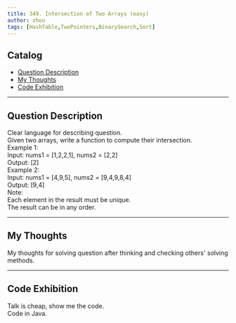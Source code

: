 ```yaml
---
title: 349. Intersection of Two Arrays (easy)                
author: zhou      
tags: [HashTable,TwoPointers,BinarySearch,Sort]          
---
```


       

## Catalog  
+ [Question Description](#partI)
+ [My Thoughts](#partII)
+ [Code Exhibition](#partIII)

----------------------------------

## Question Description
Clear language for describing question.    
Given two arrays, write a function to compute their intersection.    
Example 1:      
Input: nums1 = [1,2,2,1], nums2 = [2,2]    
Output: [2]   
Example 2:   
Input: nums1 = [4,9,5], nums2 = [9,4,9,8,4]    
Output: [9,4]    
Note:    
Each element in the result must be unique.    
The result can be in any order.     


----------------------------------

## My Thoughts
My thoughts for solving question after thinking and checking others' solving methods.        








----------------------------------

## Code Exhibition
Talk is cheap, show me the code.    
Code in Java.     





